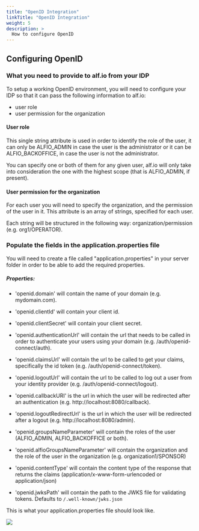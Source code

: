 ```yaml
---
title: "OpenID Integration"
linkTitle: "OpenID Integration"
weight: 5
description: >
  How to configure OpenID
---
```


## Configuring OpenID

### What you need to provide to alf.io from your IDP

To setup a working OpenID environment, you will need to configure your IDP so that it can pass the following information to alf.io:

- user role
- user permission for the organization

#### User role

This single string attribute is used in order to identify the role of the user, it can only be ALFIO_ADMIN in case the user is the administrator
or it can be ALFIO_BACKOFFICE, in case the user is not the administrator.

You can specify one or both of them for any given user, alf.io will only take into consideration the one with the highest scope (that is ALFIO_ADMIN, if present).

#### User permission for the organization

For each user you will need to specify the organization, and the permission of the user in it. This attribute is an array of strings, specified for each user.

Each string will be structured in the following way: organization/permission (e.g. org1/OPERATOR).

### Populate the fields in the application.properties file

You will need to create a file called "application.properties" in your server folder in order to be able to add the required properties.

##### Properties:

- 'openid.domain' will contain the name of your domain (e.g. mydomain.com).
- 'openid.clientId' will contain your client id.
- 'openid.clientSecret' will contain your client secret.

- 'openid.authenticationUrl' will contain the url that needs to be called in order to authenticate your users using your domain (e.g. /auth/openid-connect/auth).
- 'openid.claimsUrl' will contain the url to be called to get your claims, specifically the id token (e.g. /auth/openid-connect/token).
- 'openid.logoutUrl' will contain the url to be called to log out a user from your identity provider (e.g. /auth/openid-connect/logout).

- 'openid.callbackURI' is the url in which the user will be redirected after an authentication (e.g. http://localhost:8080/callback).
- 'openid.logoutRedirectUrl' is the url in which the user will be redirected after a logout (e.g. http://localhost:8080/admin).

- 'openid.groupsNameParameter' will contain the roles of the user (ALFIO_ADMIN, ALFIO_BACKOFFICE or both).
- 'openid.alfioGroupsNameParameter' will contain the organization and the role of the user in the organization (e.g. organization1/SPONSOR)

- 'openid.contentType' will contain the content type of the response that returns the claims (application/x-www-form-urlencoded or application/json)
- 'openid.jwksPath' will contain the path to the JWKS file for validating tokens. Defaults to `/.well-known/jwks.json`

This is what your application.properties file should look like.

![](/img/configuration/open-id/application-properties.png)